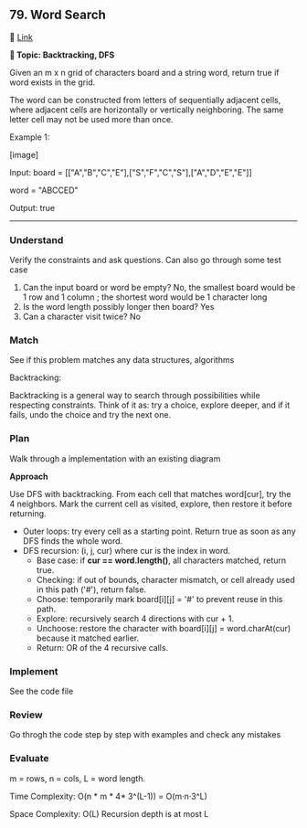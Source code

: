 ## 79. Word Search

🔗 [Link](https://leetcode.com/problems/word-search/description/)

**📝 Topic: Backtracking, DFS**

Given an m x n grid of characters board and a string word, return true if word exists in the grid.

The word can be constructed from letters of sequentially adjacent cells, where adjacent cells are horizontally or vertically neighboring. The same letter cell may not be used more than once.

Example 1:

[image]

Input: board = [["A","B","C","E"],["S","F","C","S"],["A","D","E","E"]]

word = "ABCCED"

Output: true

----

### Understand
Verify the constraints and ask questions. Can also go through some test case

1. Can the input board or word be empty?
No, the smallest board would be 1 row and 1 column ; the shortest word would be 1 character long
2. Is the word length possibly longer then board? Yes
3. Can a character visit twice? No

### Match
See if this problem matches any data structures, algorithms

Backtracking:

Backtracking is a general way to search through possibilities while respecting constraints. Think of it as: try a choice, explore deeper, and if it fails, undo the choice and try the next one.

### Plan
Walk through a implementation with an existing diagram

**Approach**

Use DFS with backtracking. From each cell that matches word[cur], try the 4 neighbors. Mark the current cell as visited, explore, then restore it before returning.

- Outer loops: try every cell as a starting point. Return true as soon as any DFS finds the whole word.
- DFS recursion: (i, j, cur) where cur is the index in word.
  - Base case: if **cur == word.length()**, all characters matched, return true.
  - Checking: if out of bounds, character mismatch, or cell already used in this path ('#'), return false.
  - Choose: temporarily mark board[i][j] = '#' to prevent reuse in this path.
  - Explore: recursively search 4 directions with cur + 1.
  - Unchoose: restore the character with board[i][j] = word.charAt(cur) because it matched earlier.
  - Return: OR of the 4 recursive calls.
 

### Implement
See the code file

### Review
Go throgh the code step by step with examples and check any mistakes


### Evaluate

m = rows, n = cols, L = word length.

Time Complexity: O(n * m * 4* 3^(L-1)) = O(m·n·3^L)

Space Complexity: O(L) Recursion depth is at most L
